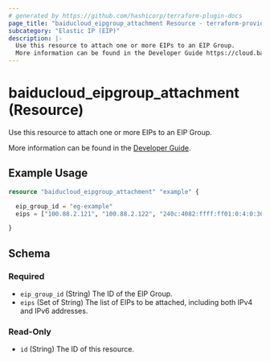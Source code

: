 ```yaml
---
# generated by https://github.com/hashicorp/terraform-plugin-docs
page_title: "baiducloud_eipgroup_attachment Resource - terraform-provider-baiducloud"
subcategory: "Elastic IP (EIP)"
description: |-
  Use this resource to attach one or more EIPs to an EIP Group.
  More information can be found in the Developer Guide https://cloud.baidu.com/doc/EIP/s/ukoslf7lm.
---
```


# baiducloud_eipgroup_attachment (Resource)

Use this resource to attach one or more EIPs to an EIP Group. 

More information can be found in the [Developer Guide](https://cloud.baidu.com/doc/EIP/s/ukoslf7lm).

## Example Usage

```terraform
resource "baiducloud_eipgroup_attachment" "example" {

  eip_group_id = "eg-example"
  eips = ["100.88.2.121", "100.88.2.122", "240c:4082:ffff:ff01:0:4:0:307"]

}
```

<!-- schema generated by tfplugindocs -->
## Schema

### Required

- `eip_group_id` (String) The ID of the EIP Group.
- `eips` (Set of String) The list of EIPs to be attached, including both IPv4 and IPv6 addresses.

### Read-Only

- `id` (String) The ID of this resource.
